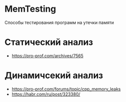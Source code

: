 # MemTesting
Способы тестирования программ на утечки памяти

# Статический анализ
- https://pro-prof.com/archives/7565

# Динамичсекий анализ
- https://pro-prof.com/forums/topic/cpp_memory_leaks
- https://habr.com/ru/post/323380/
